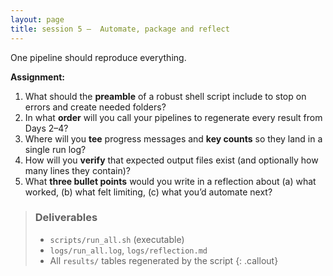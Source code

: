 ```yaml
---
layout: page
title: session 5 —  Automate, package and reflect 
---
```


One pipeline should reproduce everything.

**Assignment:**
1. What should the **preamble** of a robust shell script include to stop on errors and create needed folders?
2. In what **order** will you call your pipelines to regenerate every result from Days 2–4?
3. Where will you **tee** progress messages and **key counts** so they land in a single run log?
4. How will you **verify** that expected output files exist (and optionally how many lines they contain)?
5. What **three bullet points** would you write in a reflection about (a) what worked, (b) what felt limiting, (c) what you’d automate next?

> ### Deliverables
> - `scripts/run_all.sh` (executable)  
> - `logs/run_all.log`, `logs/reflection.md`  
> - All `results/` tables regenerated by the script
{: .callout}

